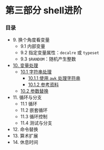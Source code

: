 # 第三部分 shell进阶

### 目录
- 9\. 换个角度看变量
	- 9.1 内部变量
	- 9.2 指定变量属性：`decalre` 或 `typeset`
	- 9.3 `$RANDOM`：随机产生整数
- [10. 变量处理](10_manipulating_variables.md)
	- [10.1 字符串处理](10_1_manipulating_strings.md)
		- [10.1.1 使用 `awk` 处理字符串](10_1_1_manipulating_strings_using_awk.md)
		- [10.1.2 参考资料](10_1_2_further_reference.md)
	- [10.2 参数替换](10_2_parameter_substitution.md)
- 11\. 循环与分支
	- 11.1 循环
	- 11.2 嵌套循环
	- 11.3 循环控制
	- 11.4 测试与分支
- 12\. 命令替换
- 13\. 算术扩展
- 14\. 休息时间